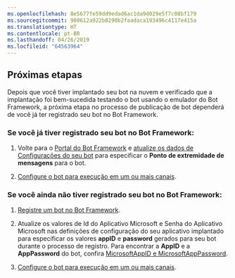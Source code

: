 ```yaml
---
ms.openlocfilehash: 8e5677fe59dd9edad6ac1da9d029e5f7c08bf179
ms.sourcegitcommit: 980612a922b8290b2faadaca193496c4117e415a
ms.translationtype: HT
ms.contentlocale: pt-BR
ms.lasthandoff: 04/26/2019
ms.locfileid: "64563964"
---
```

## <a name="next-steps"></a>Próximas etapas
Depois que você tiver implantado seu bot na nuvem e verificado que a implantação foi bem-sucedida testando o bot usando o emulador do Bot Framework, a próxima etapa no processo de publicação de bot dependerá de você já ter registrado seu bot no Bot Framework.

### <a name="if-you-have-already-registered-your-bot-with-the-bot-framework"></a>Se você já tiver registrado seu bot no Bot Framework:

1. Volte para o <a href="https://dev.botframework.com" target="_blank">Portal do Bot Framework</a> e [atualize os dados de Configurações do seu bot](~/bot-service-manage-settings.md) para especificar o **Ponto de extremidade de mensagens** para o bot.

2. [Configure o bot para execução em um ou mais canais](~/bot-service-manage-channels.md).

### <a name="if-you-have-not-yet-registered-your-bot-with-the-bot-framework"></a>Se você ainda não tiver registrado seu bot no Bot Framework:

1. [Registre um bot no Bot Framework](~/bot-service-quickstart-registration.md).

2. Atualize os valores de Id do Aplicativo Microsoft e Senha do Aplicativo Microsoft nas definições de configuração do seu aplicativo implantado para especificar os valores **appID** e **password** gerados para seu bot durante o processo de registro. Para encontrar a **AppID** e a **AppPassword** do bot, confira [MicrosoftAppID e MicrosoftAppPassword](~/bot-service-manage-overview.md#microsoftappid-and-microsoftapppassword).

3. [Configure o bot para execução em um ou mais canais](~/bot-service-manage-channels.md).